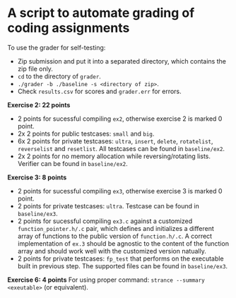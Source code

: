 # A script to automate grading of coding assignments

To use the grader for self-testing:
* Zip submission and put it into a separated directory, which contains the zip file only.
* `cd` to the directory of `grader`.
* `./grader -b ./baseline -s <directory of zip>`.
* Check `results.csv` for scores and `grader.err` for errors.

**Exercise 2: 22 points**
* 2 points for sucessful compiling `ex2`, otherwise exercise 2 is marked 0 point.
* 2x 2 points for public testcases: `small` and `big`.
* 6x 2 points for private testcases: `ultra`, `insert`, `delete`, `rotatelist`, `reverselist` and `resetlist`. All testcases can be found in `baseline/ex2`.
* 2x 2 points for no memory allocation while reversing/rotating lists. Verifier can be found in `baseline/ex2`.

**Exercise 3: 8 points**
* 2 points for sucessful compiling `ex3`, otherwise exercise 3 is marked 0 point.
* 2 points for private testcases: `ultra`. Testcase can be found in `baseline/ex3`.
* 2 points for sucessful compiling `ex3.c` against a customized `function_pointer.h/.c` pair, which defines and initializes a different array of functions to the public version of `function.h/.c`. A correct implementation of `ex.3` should be agnostic to the content of the function array and should work well with the customized version natually.
* 2 points for private testcases: `fp_test` that performs on the executable built in previous step. The supported files can be found in `baseline/ex3`.

**Exercise 6: 4 points**
For using proper command: `strance --summary <exeutable>` (or equivalent).
